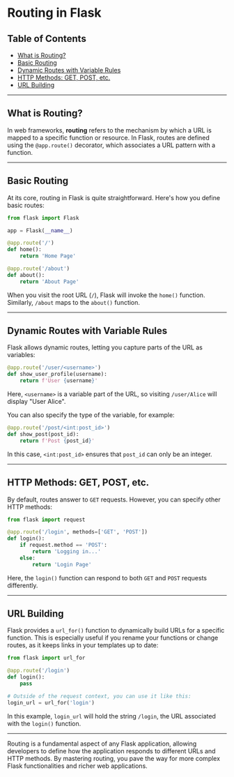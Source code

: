 # Routing in Flask

## Table of Contents

- [What is Routing?](#what-is-routing)
- [Basic Routing](#basic-routing)
- [Dynamic Routes with Variable Rules](#dynamic-routes-with-variable-rules)
- [HTTP Methods: GET, POST, etc.](#http-methods-get-post-etc)
- [URL Building](#url-building)

---

## What is Routing?

In web frameworks, **routing** refers to the mechanism by which a URL is mapped to a specific function or resource. In Flask, routes are defined using the `@app.route()` decorator, which associates a URL pattern with a function.

---

## Basic Routing

At its core, routing in Flask is quite straightforward. Here's how you define basic routes:

```python
from flask import Flask

app = Flask(__name__)

@app.route('/')
def home():
    return 'Home Page'

@app.route('/about')
def about():
    return 'About Page'
```

When you visit the root URL (`/`), Flask will invoke the `home()` function. Similarly, `/about` maps to the `about()` function.

---

## Dynamic Routes with Variable Rules

Flask allows dynamic routes, letting you capture parts of the URL as variables:

```python
@app.route('/user/<username>')
def show_user_profile(username):
    return f'User {username}'
```

Here, `<username>` is a variable part of the URL, so visiting `/user/Alice` will display "User Alice".

You can also specify the type of the variable, for example:

```python
@app.route('/post/<int:post_id>')
def show_post(post_id):
    return f'Post {post_id}'
```

In this case, `<int:post_id>` ensures that `post_id` can only be an integer.

---

## HTTP Methods: GET, POST, etc.

By default, routes answer to `GET` requests. However, you can specify other HTTP methods:

```python
from flask import request

@app.route('/login', methods=['GET', 'POST'])
def login():
    if request.method == 'POST':
        return 'Logging in...'
    else:
        return 'Login Page'
```

Here, the `login()` function can respond to both `GET` and `POST` requests differently.

---

## URL Building

Flask provides a `url_for()` function to dynamically build URLs for a specific function. This is especially useful if you rename your functions or change routes, as it keeps links in your templates up to date:

```python
from flask import url_for

@app.route('/login')
def login():
    pass

# Outside of the request context, you can use it like this:
login_url = url_for('login')
```

In this example, `login_url` will hold the string `/login`, the URL associated with the `login()` function.

---

Routing is a fundamental aspect of any Flask application, allowing developers to define how the application responds to different URLs and HTTP methods. By mastering routing, you pave the way for more complex Flask functionalities and richer web applications.